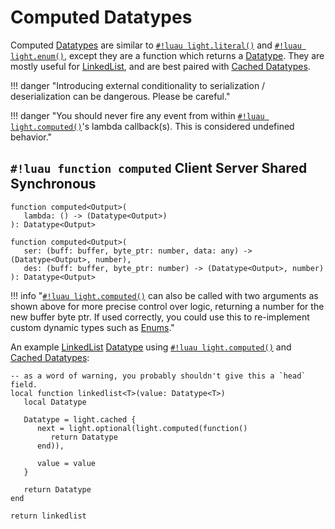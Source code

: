 # Computed Datatypes

Computed [Datatypes](../index.md) are similar to [`#!luau light.literal()`](./literal.md) and
[`#!luau light.enum()`](./enums.md), except they are a function which returns a [Datatype](../index.md). They are mostly
useful for <a href="https://en.wikipedia.org/wiki/Linked_list" target="_blank">LinkedList</a>, and are best paired with
[Cached Datatypes](./cached.md).

!!! danger "Introducing external conditionality to serialization / deserialization can be dangerous. Please be careful."

!!! danger "You should never fire any event from within [`#!luau light.computed()`](./computed.md)'s lambda callback(s). This is considered undefined behavior."

## `#!luau function computed` <span class="md-tag md-tag-icon md-tag--client">Client</span> <span class="md-tag md-tag-icon md-tag--server">Server</span> <span class="md-tag md-tag-icon md-tag--shared">Shared</span> <span class="md-tag md-tag-icon md-tag--sync">Synchronous</span>

```luau
function computed<Output>(
   lambda: () -> (Datatype<Output>)
): Datatype<Output>
```

```luau
function computed<Output>(
   ser: (buff: buffer, byte_ptr: number, data: any) -> (Datatype<Output>, number),
   des: (buff: buffer, byte_ptr: number) -> (Datatype<Output>, number)
): Datatype<Output>
```

!!! info "[`#!luau light.computed()`](./computed.md) can also be called with two arguments as shown above for more precise control over logic, returning a number for the new buffer byte ptr. If used correctly, you could use this to re-implement custom dynamic types such as [Enums](./enums.md)."

An example <a href="https://en.wikipedia.org/wiki/Linked_list" target="_blank">LinkedList</a> [Datatype](../index.md)
using [`#!luau light.computed()`](./computed.md) and [Cached Datatypes](./cached.md):

```luau title="linked_list.luau"
-- as a word of warning, you probably shouldn't give this a `head` field.
local function linkedlist<T>(value: Datatype<T>)
   local Datatype

   Datatype = light.cached {
      next = light.optional(light.computed(function()
         return Datatype
      end)),
      
      value = value
   }

   return Datatype
end

return linkedlist
```

